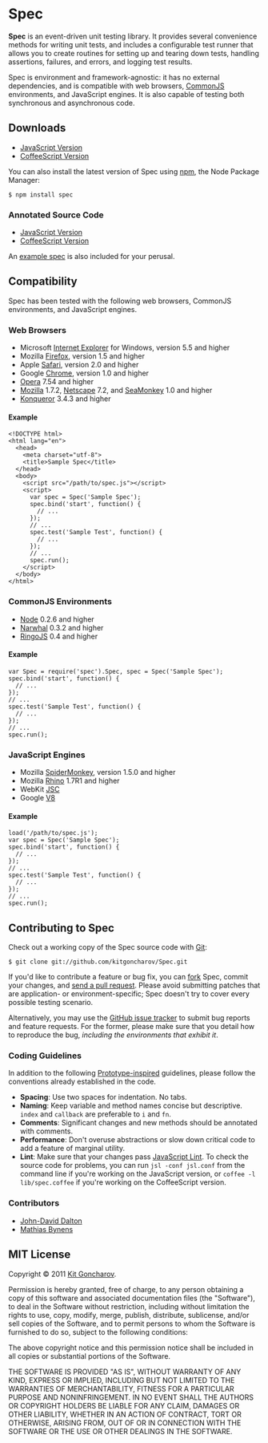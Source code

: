 Spec
====

**Spec** is an event-driven unit testing library. It provides several convenience methods for writing unit tests, and includes a configurable test runner that allows you to create routines for setting up and tearing down tests, handling assertions, failures, and errors, and logging test results.

Spec is environment and framework-agnostic: it has no external dependencies, and is compatible with web browsers, [CommonJS](http://www.commonjs.org/) environments, and JavaScript engines. It is also capable of testing both synchronous and asynchronous code.

## Downloads

- [JavaScript Version](http://kitgoncharov.github.com/Spec/lib/spec.js)
- [CoffeeScript Version](http://kitgoncharov.github.com/Spec/lib/spec.coffee)

You can also install the latest version of Spec using [npm](http://npmjs.org), the Node Package Manager:

    $ npm install spec

### Annotated Source Code

- [JavaScript Version](http://kitgoncharov.github.com/Spec/docs/spec.js.html)
- [CoffeeScript Version](http://kitgoncharov.github.com/Spec/docs/spec.coffee.html)

An [example spec](http://kitgoncharov.github.com/Spec/examples/spec.html) is also included for your perusal.

## Compatibility

Spec has been tested with the following web browsers, CommonJS environments, and JavaScript engines.

### Web Browsers

- Microsoft [Internet Explorer](http://www.microsoft.com/windows/internet-explorer) for Windows, version 5.5 and higher
- Mozilla [Firefox](http://www.mozilla.com/firefox), version 1.5 and higher
- Apple [Safari](http://www.apple.com/safari), version 2.0 and higher
- Google [Chrome](http://www.google.com/chrome), version 1.0 and higher
- [Opera](http://www.opera.com) 7.54 and higher
- [Mozilla](http://www.mozilla.org/projects/browsers.html) 1.7.2, [Netscape](http://browser.netscape.com/releases) 7.2, and [SeaMonkey](http://www.seamonkey-project.org/) 1.0 and higher
- [Konqueror](http://www.konqueror.org) 3.4.3 and higher

#### Example

    <!DOCTYPE html>
    <html lang="en">
      <head>
        <meta charset="utf-8">
        <title>Sample Spec</title>
      </head>
      <body>
        <script src="/path/to/spec.js"></script>
        <script>
          var spec = Spec('Sample Spec');
          spec.bind('start', function() {
            // ...
          });
          // ...
          spec.test('Sample Test', function() {
            // ...
          });
          // ...
          spec.run();
        </script>
      </body>
    </html>

### CommonJS Environments

- [Node](http://nodejs.org/) 0.2.6 and higher
- [Narwhal](http://narwhaljs.org/) 0.3.2 and higher
- [RingoJS](http://ringojs.org/) 0.4 and higher

#### Example

    var Spec = require('spec').Spec, spec = Spec('Sample Spec');
    spec.bind('start', function() {
      // ...
    });
    // ...
    spec.test('Sample Test', function() {
      // ...
    });
    // ...
    spec.run();

### JavaScript Engines

- Mozilla [SpiderMonkey](http://www.mozilla.org/js/spidermonkey), version 1.5.0 and higher
- Mozilla [Rhino](http://www.mozilla.org/rhino) 1.7R1 and higher
- WebKit [JSC](https://trac.webkit.org/wiki/JSC)
- Google [V8](http://code.google.com/p/v8)

#### Example

    load('/path/to/spec.js');
    var spec = Spec('Sample Spec');
    spec.bind('start', function() {
      // ...
    });
    // ...
    spec.test('Sample Test', function() {
      // ...
    });
    // ...
    spec.run();

## Contributing to Spec

Check out a working copy of the Spec source code with [Git](http://git-scm.com/):

    $ git clone git://github.com/kitgoncharov/Spec.git

If you'd like to contribute a feature or bug fix, you can [fork](http://help.github.com/forking/) Spec, commit your changes, and [send a pull request](http://help.github.com/pull-requests/). Please avoid submitting patches that are application- or environment-specific; Spec doesn't try to cover every possible testing scenario.

Alternatively, you may use the [GitHub issue tracker](http://github.com/kitgoncharov/Spec/issues) to submit bug reports and feature requests. For the former, please make sure that you detail how to reproduce the bug, *including the environments that exhibit it*.

### Coding Guidelines

In addition to the following [Prototype-inspired](http://prototypejs.org/contribute) guidelines, please follow the conventions already established in the code.

- **Spacing**: Use two spaces for indentation. No tabs.
- **Naming**: Keep variable and method names concise but descriptive. `index` and `callback` are preferable to `i` and `fn`.
- **Comments**: Significant changes and new methods should be annotated with comments.
- **Performance**: Don't overuse abstractions or slow down critical code to add a feature of marginal utility.
- **Lint**: Make sure that your changes pass [JavaScript Lint](http://javascriptlint.com/). To check the source code for problems, you can run `jsl -conf jsl.conf` from the command line if you're working on the JavaScript version, or `coffee -l lib/spec.coffee` if you're working on the CoffeeScript version.

### Contributors

- [John-David Dalton](http://allyoucanleet.com/)
- [Mathias Bynens](http://mathiasbynens.be/)

## MIT License

Copyright &copy; 2011 [Kit Goncharov](http://kitgoncharov.github.com).

Permission is hereby granted, free of charge, to any person obtaining a copy of this software and associated documentation files (the "Software"), to deal in the Software without restriction, including without limitation the rights to use, copy, modify, merge, publish, distribute, sublicense, and/or sell copies of the Software, and to permit persons to whom the Software is furnished to do so, subject to the following conditions:

The above copyright notice and this permission notice shall be included in all copies or substantial portions of the Software.

THE SOFTWARE IS PROVIDED "AS IS", WITHOUT WARRANTY OF ANY KIND, EXPRESS OR IMPLIED, INCLUDING BUT NOT LIMITED TO THE WARRANTIES OF MERCHANTABILITY, FITNESS FOR A PARTICULAR PURPOSE AND NONINFRINGEMENT. IN NO EVENT SHALL THE AUTHORS OR COPYRIGHT HOLDERS BE LIABLE FOR ANY CLAIM, DAMAGES OR OTHER LIABILITY, WHETHER IN AN ACTION OF CONTRACT, TORT OR OTHERWISE, ARISING FROM, OUT OF OR IN CONNECTION WITH THE SOFTWARE OR THE USE OR OTHER DEALINGS IN THE SOFTWARE.